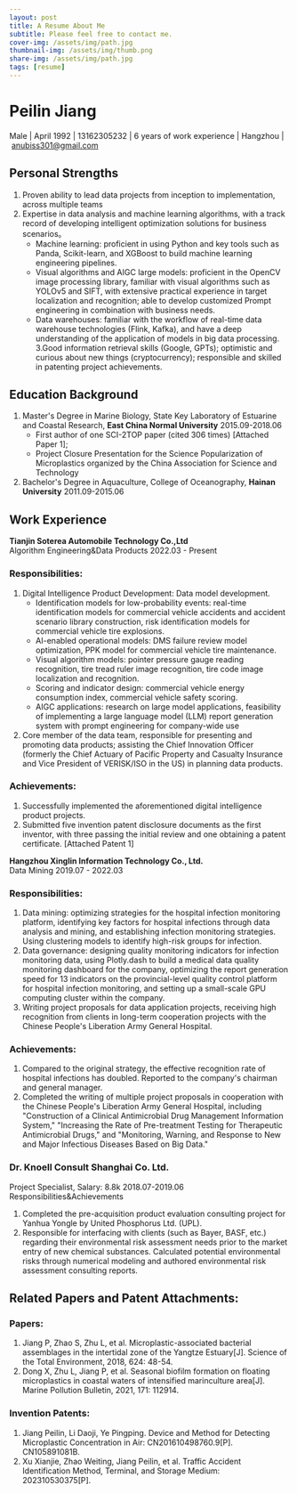 ```yaml
---
layout: post
title: A Resume About Me
subtitle: Please feel free to contact me.
cover-img: /assets/img/path.jpg
thumbnail-img: /assets/img/thumb.png
share-img: /assets/img/path.jpg
tags: [resume]
---
```


# Peilin Jiang
Male | April 1992 | 13162305232 | 6 years of work experience | Hangzhou | anubiss301@gmail.com

## Personal Strengths

1. Proven ability to lead data projects from inception to implementation, across multiple teams 
2. Expertise in data analysis and machine learning algorithms, with a track record of developing intelligent optimization solutions for business scenarios。 
    - Machine learning: proficient in using Python and key tools such as Panda, Scikit-learn, and XGBoost to build machine learning engineering pipelines.
    - Visual algorithms and AIGC large models: proficient in the OpenCV image processing library, familiar with visual algorithms such as YOLOv5 and SIFT, with extensive practical experience in target localization and recognition; able to develop customized Prompt engineering in combination with business needs. 
    - Data warehouses: familiar with the workflow of real-time data warehouse technologies (Flink, Kafka), and have a deep understanding of the application of models in big data processing.
3.Good information retrieval skills (Google, GPTs); optimistic and curious about new things (cryptocurrency); responsible and skilled in patenting project achievements.
## Education Background
1. Master's Degree in Marine Biology, State Key Laboratory of Estuarine and Coastal Research, **East China Normal University** 2015.09-2018.06  
    - First author of one SCI-2TOP paper (cited 306 times) [Attached Paper 1]; 
    - Project Closure Presentation for the Science Popularization of Microplastics organized by the China Association for Science and Technology
2. Bachelor's Degree in Aquaculture,  College of Oceanography, **Hainan University**                  2011.09-2015.06 
## Work Experience
**Tianjin Soterea Automobile Technology Co.,Ltd**  
Algorithm Engineering&Data Products     2022.03 - Present
### Responsibilities:
1. Digital Intelligence Product Development: Data model development.
    - Identification models for low-probability events: real-time identification models for commercial vehicle accidents and accident scenario library construction, risk identification models for commercial vehicle tire explosions.
    - AI-enabled operational models: DMS failure review model optimization, PPK model for commercial vehicle tire maintenance.
    - Visual algorithm models: pointer pressure gauge reading recognition, tire tread ruler image recognition, tire code image localization and recognition.
    - Scoring and indicator design: commercial vehicle energy consumption index, commercial vehicle safety scoring.
    - AIGC applications: research on large model applications, feasibility of implementing a large language model (LLM) report generation system with prompt engineering for company-wide use
2. Core member of the data team, responsible for presenting and promoting data products; assisting the Chief Innovation Officer (formerly the Chief Actuary of Pacific Property and Casualty Insurance and Vice President of VERISK/ISO in the US) in planning data products.
### Achievements:
1. Successfully implemented the aforementioned digital intelligence product projects.
2. Submitted five invention patent disclosure documents as the first inventor, with three passing the initial review and one obtaining a patent certificate. [Attached Patent 1]

**Hangzhou Xinglin Information Technology Co., Ltd.**     
Data Mining           2019.07 - 2022.03
### Responsibilities:
1. Data mining: optimizing strategies for the hospital infection monitoring platform, identifying key factors for hospital infections through data analysis and mining, and establishing infection monitoring strategies. Using clustering models to identify high-risk groups for infection.
2. Data governance: designing quality monitoring indicators for infection monitoring data, using Plotly.dash to build a medical data quality monitoring dashboard for the company, optimizing the report generation speed for 13 indicators on the provincial-level quality control platform for hospital infection monitoring, and setting up a small-scale GPU computing cluster within the company.
3. Writing project proposals for data application projects, receiving high recognition from clients in long-term cooperation projects with the Chinese People's Liberation Army General Hospital.
### Achievements:
1. Compared to the original strategy, the effective recognition rate of hospital infections has doubled. Reported to the company's chairman and general manager.
2. Completed the writing of multiple project proposals in cooperation with the Chinese People's Liberation Army General Hospital, including "Construction of a Clinical Antimicrobial Drug Management Information System," "Increasing the Rate of Pre-treatment Testing for Therapeutic Antimicrobial Drugs," and "Monitoring, Warning, and Response to New and Major Infectious Diseases Based on Big Data."

### Dr. Knoell Consult Shanghai Co. Ltd. 
Project Specialist, Salary: 8.8k                                    2018.07-2019.06
Responsibilities&Achievements
1. Completed the pre-acquisition product evaluation consulting project for Yanhua Yongle by United Phosphorus Ltd. (UPL).
2. Responsible for interfacing with clients (such as Bayer, BASF, etc.) regarding their environmental risk assessment needs prior to the market entry of new chemical substances. Calculated potential environmental risks through numerical modeling and authored environmental risk assessment consulting reports.           

## Related Papers and Patent Attachments:
### Papers:
1. Jiang P, Zhao S, Zhu L, et al. Microplastic-associated bacterial assemblages in the intertidal zone of the Yangtze Estuary[J]. Science of the Total Environment, 2018, 624: 48-54.
2. Dong X, Zhu L, Jiang P, et al. Seasonal biofilm formation on floating microplastics in coastal waters of intensified marinculture area[J]. Marine Pollution Bulletin, 2021, 171: 112914.
### Invention Patents:
1. Jiang Peilin, Li Daoji, Ye Pingping. Device and Method for Detecting Microplastic Concentration in Air: CN201610498760.9[P]. CN105891081B.
2. Xu Xianjie, Zhao Weiting, Jiang Peilin, et al. Traffic Accident Identification Method, Terminal, and Storage Medium: 202310530375[P].           